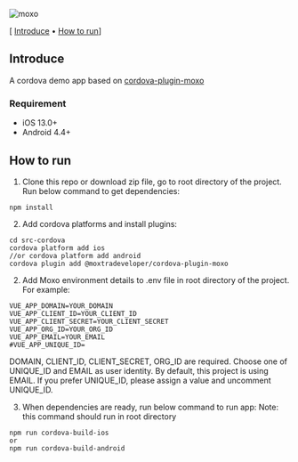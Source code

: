 ![moxo](https://assets-global.website-files.com/612ecbcc615e87b0b9b38524/62037243f5ede375a8705a34_Moxo-Website-Button.svg)

[ [Introduce](#introduce) &bull; [How to run](#how-to-run)]

## Introduce

A cordova demo app based on [cordova-plugin-moxo](https://github.com/Moxtra/cordova-plugin-moxo)

### Requirement

* iOS 13.0+
* Android 4.4+

## How to run

1. Clone this repo or download zip file, go to root directory of the project.
   Run below command to get dependencies:

```
npm install
```

2. Add cordova platforms and install plugins:

```
cd src-cordova
cordova platform add ios
//or cordova platform add android
cordova plugin add @moxtradeveloper/cordova-plugin-moxo
```
2. Add Moxo environment details to .env file in root directory of the project. For example:
```
VUE_APP_DOMAIN=YOUR_DOMAIN
VUE_APP_CLIENT_ID=YOUR_CLIENT_ID
VUE_APP_CLIENT_SECRET=YOUR_CLIENT_SECRET
VUE_APP_ORG_ID=YOUR_ORG_ID
VUE_APP_EMAIL=YOUR_EMAIL
#VUE_APP_UNIQUE_ID=
```
DOMAIN, CLIENT_ID, CLIENT_SECRET, ORG_ID are required. Choose one of UNIQUE_ID and EMAIL as user identity.
By default, this project is using EMAIL. If you prefer UNIQUE_ID, please assign a value and uncomment UNIQUE_ID.


3. When dependencies are ready, run below command to run app:
Note: this command should run in root directory
```
npm run cordova-build-ios
or 
npm run cordova-build-android
```
